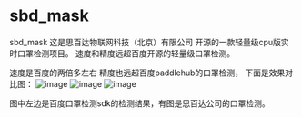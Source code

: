 # sbd_mask
sbd_mask
这是思百达物联网科技（北京）有限公司 开源的一款轻量级cpu版实时口罩检测项目。
速度和精度远超百度开源的轻量级口罩检测。

 速度是百度的两倍多左右
 精度也远超百度paddlehub的口罩检测，
 下面是效果对比图：
 ![image](https://github.com/sbdcv/sbd_mask/tree/master/images/1582530113.png)
 ![image](https://github.com/sbdcv/sbd_mask/tree/master/images/1582530011.png)
 ![image](https://github.com/sbdcv/sbd_mask/tree/master/images/1582529835.png)

图中左边是百度口罩检测sdk的检测结果，有图是思百达公司的口罩检测。
